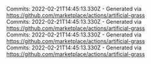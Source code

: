 Commits: 2022-02-21T14:45:13.330Z - Generated via https://github.com/marketplace/actions/artificial-grass
<br>
Commits: 2022-02-21T14:45:13.330Z - Generated via https://github.com/marketplace/actions/artificial-grass
<br>
Commits: 2022-02-21T14:45:13.330Z - Generated via https://github.com/marketplace/actions/artificial-grass
<br>
Commits: 2022-02-21T14:45:13.330Z - Generated via https://github.com/marketplace/actions/artificial-grass
<br>
